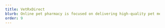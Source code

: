 ```yaml
---
title: VetRxDirect
blurb: Online pet pharmacy is focused on delivering high-quality pet medications.
order: 9
---
```

